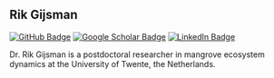 ## Rik Gijsman

[![GitHub Badge](https://img.shields.io/github/followers/giswqs?style=social)](https://github.com/rgijsman?tab=followers)
[![Google Scholar Badge](https://img.shields.io/badge/Google-Scholar-lightgrey)](https://scholar.google.nl/citations?user=FVY4OXgAAAAJ&hl=en)
[![LinkedIn Badge](https://img.shields.io/badge/My-LinkedIn-blue)](https://www.linkedin.com/in/rikgijsman)

Dr. Rik Gijsman is a postdoctoral researcher in mangrove ecosystem dynamics at the University of Twente, the Netherlands.
